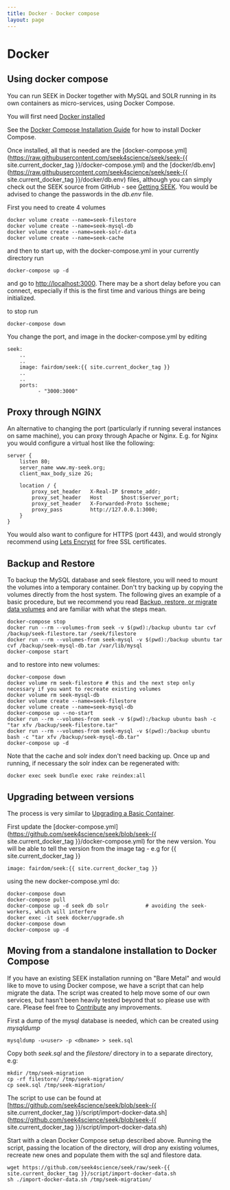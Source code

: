```yaml
---
title: Docker - Docker compose
layout: page
---
```


# Docker

## Using docker compose

You can run SEEK in Docker together with MySQL and SOLR running in its own containers as micro-services, using Docker Compose. 

You will first need [Docker installed](docker-install.html)

See the [Docker Compose Installation Guide](https://docs.docker.com/compose/install/) for how to install Docker Compose.
 
Once installed, all that is needed are the [docker-compose.yml](https://raw.githubusercontent.com/seek4science/seek/seek-{{ site.current_docker_tag }}/docker-compose.yml) and the [docker/db.env](https://raw.githubusercontent.com/seek4science/seek/seek-{{ site.current_docker_tag }}/docker/db.env) files,
although you can simply check out the SEEK source from GitHub - see [Getting SEEK](../install.html#getting-seek). You would be advised to change the passwords in the *db.env* file.

First you need to create 4 volumes

    docker volume create --name=seek-filestore
    docker volume create --name=seek-mysql-db
    docker volume create --name=seek-solr-data
    docker volume create --name=seek-cache
    
and then to start up, with the docker-compose.yml in your currently directory run
    
    docker-compose up -d
    
and go to [http://localhost:3000](http://localhost:3000). There may be a short delay before you can connect, especially
if this is the first time and various things are being initialized.

to stop run
    
    docker-compose down
        
You change the port, and image in the docker-compose.yml by editing
    
    seek:
        ..
        ..
        image: fairdom/seek:{{ site.current_docker_tag }}
        ..
        ..
        ports:
              - "3000:3000"
              
## Proxy through NGINX              
              
An alternative to changing the port (particularly if running several instances on
same machine), you can proxy through Apache or Nginx. E.g. for Nginx you would configure a virtual host
like the following:

    server {
        listen 80; 
        server_name www.my-seek.org;
        client_max_body_size 2G;
        
        location / {
            proxy_set_header   X-Real-IP $remote_addr;
            proxy_set_header   Host      $host:$server_port;
            proxy_set_header   X-Forwarded-Proto $scheme;
            proxy_pass         http://127.0.0.1:3000;
        }
    }
    
You would also want to configure for HTTPS (port 443), and would strongly recommend using [Lets Encrypt](https://letsencrypt.org/) for free SSL certificates. 
    
## Backup and Restore

To backup the MySQL database and seek filestore, you will need to mount the volumes into a temporary container. Don't try backing up by copying the volumes directly from the host system. 
The following gives an example of a basic procedure, but we recommend you read [Backup, restore, or migrate data volumes](https://docs.docker.com/storage/volumes/#backup-restore-or-migrate-data-volumes)
 and are familiar with what the steps mean.

    docker-compose stop
    docker run --rm --volumes-from seek -v $(pwd):/backup ubuntu tar cvf /backup/seek-filestore.tar /seek/filestore
    docker run --rm --volumes-from seek-mysql -v $(pwd):/backup ubuntu tar cvf /backup/seek-mysql-db.tar /var/lib/mysql
    docker-compose start
    
and to restore into new volumes:
        
    docker-compose down
    docker volume rm seek-filestore # this and the next step only necessary if you want to recreate existing volumes
    docker volume rm seek-mysql-db     
    docker volume create --name=seek-filestore
    docker volume create --name=seek-mysql-db
    docker-compose up --no-start
    docker run --rm --volumes-from seek -v $(pwd):/backup ubuntu bash -c "tar xfv /backup/seek-filestore.tar"
    docker run --rm --volumes-from seek-mysql -v $(pwd):/backup ubuntu bash -c "tar xfv /backup/seek-mysql-db.tar"
    docker-compose up -d        
    
Note that the cache and solr index don't need backing up. Once up and running, if necessary the solr index can be regenerated with:

    docker exec seek bundle exec rake reindex:all
        
## Upgrading between versions    

The process is very similar to [Upgrading a Basic Container](basic-container.html#upgrades).

First update the [docker-compose.yml](https://github.com/seek4science/seek/blob/seek-{{ site.current_docker_tag }}/docker-compose.yml) for the new version.
You will be able to tell the version from the image tag - e.g for {{ site.current_docker_tag }} 

    image: fairdom/seek:{{ site.current_docker_tag }}
    
using the new docker-compose.yml do:
    
    docker-compose down
    docker-compose pull
    docker-compose up -d seek db solr            # avoiding the seek-workers, which will interfere    
    docker exec -it seek docker/upgrade.sh
    docker-compose down
    docker-compose up -d
 

## Moving from a standalone installation to Docker Compose

If you have an existing SEEK installation running on "Bare Metal" and would like to move to using Docker compose, we have a script that can help migrate the data. The script was created to help move some of our own services, but hasn't been heavily tested beyond that so please use with care. Please feel free to [Contribute](/contributing-to-seek.html) any improvements.

First a dump of the mysql database is needed, which can be created using _mysqldump_

    mysqldump -u<user> -p <dbname> > seek.sql

Copy both _seek.sql_ and the _filestore/_ directory in to a separate directory, e.g:

    mkdir /tmp/seek-migration
    cp -rf filestore/ /tmp/seek-migration/
    cp seek.sql /tmp/seek-migration/

The script to use can be found at [https://github.com/seek4science/seek/blob/seek-{{ site.current_docker_tag }}/script/import-docker-data.sh](https://github.com/seek4science/seek/blob/seek-{{ site.current_docker_tag }}/script/import-docker-data.sh)

Start with a clean Docker Compose setup described above. Running the script, passing the location of the directory, will drop any existing volumes, recreate new ones and populate them with the sql and filestore data.

    wget https://github.com/seek4science/seek/raw/seek-{{ site.current_docker_tag }}/script/import-docker-data.sh
    sh ./import-docker-data.sh /tmp/seek-migration/